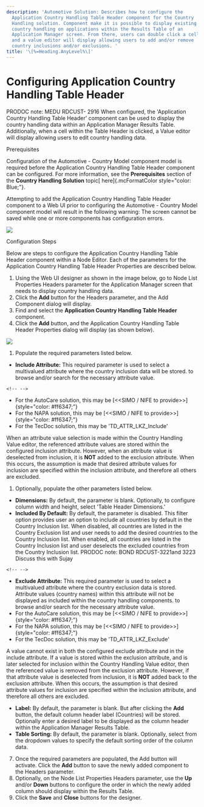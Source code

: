 ```yaml
---
description: 'Automotive Solution: Describes how to configure the
  Application Country Handling Table Header component for the Country
  Handling solution. Component make it is possible to display existing
  country handling on applications within the Results Table of an
  Application Manager screen. From there, users can double click a cell
  and a value editor will display allowing users to add and/or remove
  country inclusions and/or exclusions. '
title: '\[%=Heading.AnyLevel%\]'
---
```


Configuring Application Country Handling Table Header
=====================================================

PRODOC note: MEDU RDCUST- 2916 When configured, the \'Application
Country Handling Table Header\' component can be used to display the
country handling data within an Application Manager Results Table.
Additionally, when a cell within the Table Header is clicked, a Value
editor will display allowing users to edit country handling data.

Prerequisites

Configuration of the Automotive - Country Model component model is
required before the Application Country Handling Table Header component
can be configured. For more information, see the **Prerequisites**
section of the **Country Handling Solution** topic[ here]{.mcFormatColor
style="color: Blue;"}.

Attempting to add the Application Country Handling Table Header
component to a Web UI prior to configuring the Automotive - Country
Model component model will result in the following warning: The screen
cannot be saved while one or more components has configuration errors.

![](../../Resources/Images/Country%20Incl%20Excl/Warn.png)

Configuration Steps

Below are steps to configure the Application Country Handling Table
Header component within a Node Editor. Each of the parameters for the
Application Country Handling Table Header Properties are described
below.

1.  Using the Web UI designer as shown in the image below, go to Node
    List Properties Headers parameter for the Application Manager screen
    that needs to display country handling data.
2.  Click the **Add** button for the Headers parameter, and the Add
    Component dialog will display.
3.  Find and select the **Application Country Handling Table Header**
    component.
4.  Click the **Add** button, and the Application Country Handling Table
    Header Properties dialog will display (as shown below).

![](../../Resources/Images/Country%20Incl%20Excl/41.png)

1.  Populate the required parameters listed below.

-   **Include Attribute:** This required parameter is used to select a
    multivalued attribute where the country inclusion data will be
    stored. to browse and/or search for the necessary attribute value.

```{=html}
<!-- -->
```
-   For the AutoCare solution, this may be [\<\<SIMO / NIFE to
    provide\>\>]{style="color: #ff6347;"}
-   For the NAPA solution, this may be [\<\<SIMO / NIFE to
    provide\>\>]{style="color: #ff6347;"}
-   For the TecDoc solution, this may be \'TD\_ATTR\_LKZ\_Include\'

When an attribute value selection is made within the Country Handling
Value editor, the referenced attribute values are stored within the
configured inclusion attribute. However, when an attribute value is
deselected from inclusion, it is **NOT** added to the exclusion
attribute. When this occurs, the assumption is made that desired
attribute values for inclusion are specified within the inclusion
attribute, and therefore all others are excluded.

1.  Optionally, populate the other parameters listed below.

-   **Dimensions:** By default, the parameter is blank. Optionally, to
    configure column width and height, select \'Table Header
    Dimensions.\'
-   **Included By Default:** By default, the parameter is disabled. This
    filter option provides user an option to include all countries by
    default in the Country Inclusion list. When disabled, all countries
    are listed in the Country Exclusion list and user needs to add the
    desired countries to the Country Inclusion list. When enabled, all
    countries are listed in the Country Inclusion list and user
    deselects the excluded countries from the Country Inclusion list.
    PRODOC note: BOND RDCUST-3221and 3223 Discuss this with Sujay

```{=html}
<!-- -->
```
-   **Exclude Attribute:** This required parameter is used to select a
    multivalued attribute where the country exclusion data is stored.
    Attribute values (country names) within this attribute will not be
    displayed as included within the country handling components. to
    browse and/or search for the necessary attribute value.
-   For the AutoCare solution, this may be [\<\<SIMO / NIFE to
    provide\>\>]{style="color: #ff6347;"}
-   For the NAPA solution, this may be [\<\<SIMO / NIFE to
    provide\>\>]{style="color: #ff6347;"}
-   For the TecDoc solution, this may be \'TD\_ATTR\_LKZ\_Exclude\'

A value cannot exist in both the configured exclude attribute and in the
include attribute. If a value is stored within the exclusion attribute,
and is later selected for inclusion within the Country Handling Value
editor, then the referenced value is removed from the exclusion
attribute. However, if that attribute value is deselected from
inclusion, it is **NOT** added back to the exclusion attribute. When
this occurs, the assumption is that desired attribute values for
inclusion are specified within the inclusion attribute, and therefore
all others are excluded.

-   **Label:** By default, the parameter is blank. But after clicking
    the **Add** button, the default column header label (Countries) will
    be stored. Optionally enter a desired label to be displayed as the
    column header within the Application Manager Results Table.
-   **Table Sorting:** By default, the parameter is blank. Optionally,
    select from the dropdown values to specify the default sorting order
    of the column data.

7.  Once the required parameters are populated, the Add button will
    activate. Click the **Add** button to save the newly added component
    to the Headers parameter.
8.  Optionally, on the Node List Properties Headers parameter, use the
    **Up** and/or **Down** buttons to configure the order in which the
    newly added column should display within the Results Table.
9.  Click the **Save** and **Close** buttons for the designer.
